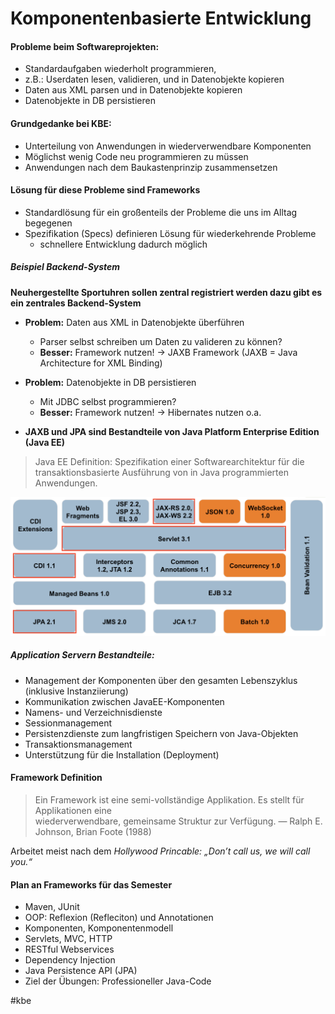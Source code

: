 # Komponentenbasierte Entwicklung
#### Probleme beim Softwareprojekten:

* Standardaufgaben wiederholt programmieren,
* z.B.: Userdaten lesen, validieren, und in Datenobjekte kopieren
* Daten aus XML parsen und in Datenobjekte kopieren
* Datenobjekte in DB persistieren

#### Grundgedanke bei KBE:

* Unterteilung von Anwendungen in wiederverwendbare Komponenten
* Möglichst wenig Code neu programmieren zu müssen
* Anwendungen nach dem Baukastenprinzip zusammensetzen

#### Lösung für diese Probleme sind Frameworks

* Standardlösung für ein großenteils der Probleme die uns im Alltag begegenen
* Spezifikation (Specs) definieren Lösung für wiederkehrende Probleme
	* schnellere Entwicklung dadurch möglich

##### Beispiel Backend-System

**Neuhergestellte Sportuhren sollen zentral registriert werden dazu gibt es ein zentrales Backend-System**
* **Problem:** Daten aus XML in Datenobjekte überführen
	* Parser selbst schreiben um Daten zu valideren zu können?
	* **Besser:** Framework nutzen! -> JAXB Framework (JAXB = Java Architecture for XML Binding)
* **Problem:** Datenobjekte in DB persistieren
	* Mit JDBC selbst programmieren?
	* **Besser:** Framework nutzen! -> Hibernates nutzen o.a.

* **JAXB und JPA sind Bestandteile von Java Platform Enterprise Edition (Java EE)**

> Java EE Definition: Spezifikation einer Softwarearchitektur für die transaktionsbasierte Ausführung von in Java programmierten Anwendungen.  

![](Grundlagen/66ABC251-C740-49BE-AD09-AAC2AAE3C622.png)

##### Application Servern Bestandteile:

* Management der Komponenten über den gesamten Lebenszyklus (inklusive Instanziierung)
* Kommunikation zwischen JavaEE-Komponenten
* Namens- und Verzeichnisdienste
* Sessionmanagement
* Persistenzdienste zum langfristigen Speichern von Java-Objekten
* Transaktionsmanagement
* Unterstützung für die Installation (Deployment)

#### Framework Definition

> Ein Framework ist eine semi-vollständige Applikation. Es stellt für Applikationen eine   
> wiederverwendbare, gemeinsame Struktur zur Verfügung. — Ralph E. Johnson, Brian Foote (1988)  

Arbeitet meist nach dem _Hollywood Princable: „Don’t call us, we will call you.“_
#### Plan an Frameworks für das Semester 

* Maven, JUnit
* OOP: Reflexion (Refleciton) und Annotationen
* Komponenten, Komponentenmodell
* Servlets, MVC, HTTP
* RESTful Webservices
* Dependency Injection
* Java Persistence API (JPA)
* Ziel der Übungen: Professioneller Java-Code

#kbe
